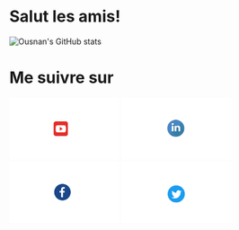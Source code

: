 # Salut les amis!
![Ousnan's GitHub stats](https://github-readme-stats.vercel.app/api?username=OusmanHamit&show_icons=true&hide=contribs,prs,prs&theme=radical)
# Me suivre sur 
<p align='left'>
    <a href="https://www.youtube.com/channel/UCE-613S-bsuLukwHDhnRxIA/?sub_confirmation=1">
    <img height="110" src="https://github.com/OusmanHamit/OusmanHamit/blob/main/youtube.png?row=true"></a>
    <a href="https://www.linkedin.com/in/ousman-hamit-hassani/"><img height="110" src="https://github.com/OusmanHamit/OusmanHamit/blob/main/linkedin.png?row=true"></a> 
    <a href="https://www.facebook.com/La-chaine-openclass4all-346728962011907/"><img height="110" src="https://github.com/OusmanHamit/OusmanHamit/blob/main/facebook.png?row=true"></a> 
    <a href="https://twitter.com/HassaniOusman/likes"><img height="110" src="https://github.com/OusmanHamit/OusmanHamit/blob/main/twitter.png?row=true"></a>
</p>




